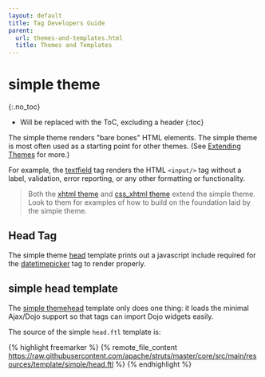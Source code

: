 ```yaml
---
layout: default
title: Tag Developers Guide
parent:
  url: themes-and-templates.html
  title: Themes and Templates
---
```


# simple theme
{:.no_toc}

* Will be replaced with the ToC, excluding a header
{:toc}

The simple theme renders "bare bones" HTML elements. The simple theme is most often used as a starting point for other 
themes. (See [Extending Themes](extending-themes) for more.)

For example, the [textfield](textfield-tag) tag renders the HTML `<input/>` tag without a label, validation, error 
reporting, or any other formatting or functionality.

> Both the [xhtml theme](xhtml-theme) and [css_xhtml theme](css-xhtml-theme.xhtml) extend the simple theme. Look 
> to them for examples of how to build on the foundation laid by the simple theme.

## Head Tag

The simple theme [head](head-tag) template prints out a javascript include required 
for the [datetimepicker](dojo-datetimepicker-tag) tag to render properly.

## simple head template

The [simple theme](simple-theme)[head](head-tag) template only does one thing: it loads the minimal 
Ajax/Dojo support so that tags can import Dojo widgets easily.

The source of the simple `head.ftl` template is:

{% highlight freemarker %}
{% remote_file_content https://raw.githubusercontent.com/apache/struts/master/core/src/main/resources/template/simple/head.ftl %}
{% endhighlight %}
